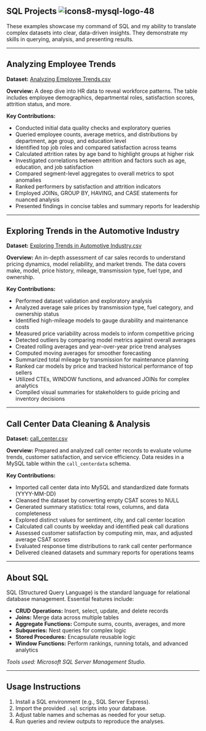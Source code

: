 ## SQL Projects  ![icons8-mysql-logo-48](https://github.com/swaapnaa/SQL-PROJECTS/assets/149737403/95180ab6-019c-4ba1-9165-e9449cb95614)

These examples showcase my command of SQL and my ability to translate complex datasets into clear, data-driven insights. They demonstrate my skills in querying, analysis, and presenting results.

---

## Analyzing Employee Trends

**Dataset:** [Analyzing Employee Trends.csv](Analyzing%20Employee%20Trends.sql)

**Overview:**
A deep dive into HR data to reveal workforce patterns. The table includes employee demographics, departmental roles, satisfaction scores, attrition status, and more.

**Key Contributions:**

* Conducted initial data quality checks and exploratory queries
* Queried employee counts, average metrics, and distributions by department, age group, and education level
* Identified top job roles and compared satisfaction across teams
* Calculated attrition rates by age band to highlight groups at higher risk
* Investigated correlations between attrition and factors such as age, education, and job satisfaction
* Compared segment-level aggregates to overall metrics to spot anomalies
* Ranked performers by satisfaction and attrition indicators
* Employed JOINs, GROUP BY, HAVING, and CASE statements for nuanced analysis
* Presented findings in concise tables and summary reports for leadership

---

## Exploring Trends in the Automotive Industry

**Dataset:** [Exploring Trends in Automotive Industry.csv](Exploring%20Trends%20in%20Automotive%20Industry.sql)

**Overview:**
An in-depth assessment of car sales records to understand pricing dynamics, model reliability, and market trends. The data covers make, model, price history, mileage, transmission type, fuel type, and ownership.

**Key Contributions:**

* Performed dataset validation and exploratory analysis
* Analyzed average sale prices by transmission type, fuel category, and ownership status
* Identified high-mileage models to gauge durability and maintenance costs
* Measured price variability across models to inform competitive pricing
* Detected outliers by comparing model metrics against overall averages
* Created rolling averages and year-over-year price trend analyses
* Computed moving averages for smoother forecasting
* Summarized total mileage by transmission for maintenance planning
* Ranked car models by price and tracked historical performance of top sellers
* Utilized CTEs, WINDOW functions, and advanced JOINs for complex analytics
* Compiled visual summaries for stakeholders to guide pricing and inventory decisions

---

## Call Center Data Cleaning & Analysis

**Dataset:** [call\_center.csv](call%20center.sql)

**Overview:**
Prepared and analyzed call center records to evaluate volume trends, customer satisfaction, and service efficiency. Data resides in a MySQL table within the `call_centerdata` schema.

**Key Contributions:**

* Imported call center data into MySQL and standardized date formats (YYYY-MM-DD)
* Cleansed the dataset by converting empty CSAT scores to NULL
* Generated summary statistics: total rows, columns, and data completeness
* Explored distinct values for sentiment, city, and call center location
* Calculated call counts by weekday and identified peak call durations
* Assessed customer satisfaction by computing min, max, and adjusted average CSAT scores
* Evaluated response time distributions to rank call center performance
* Delivered cleaned datasets and summary reports for operations teams

---

## About SQL

SQL (Structured Query Language) is the standard language for relational database management. Essential features include:

* **CRUD Operations:** Insert, select, update, and delete records
* **Joins:** Merge data across multiple tables
* **Aggregate Functions:** Compute sums, counts, averages, and more
* **Subqueries:** Nest queries for complex logic
* **Stored Procedures:** Encapsulate reusable logic
* **Window Functions:** Perform rankings, running totals, and advanced analytics

*Tools used: Microsoft SQL Server Management Studio.*

---

## Usage Instructions

1. Install a SQL environment (e.g., SQL Server Express).
2. Import the provided `.sql` scripts into your database.
3. Adjust table names and schemas as needed for your setup.
4. Run queries and review outputs to reproduce the analyses.
